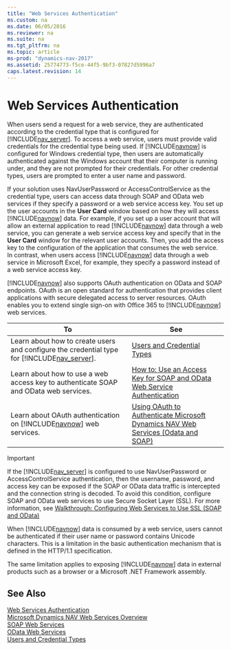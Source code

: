 ```yaml
---
title: "Web Services Authentication"
ms.custom: na
ms.date: 06/05/2016
ms.reviewer: na
ms.suite: na
ms.tgt_pltfrm: na
ms.topic: article
ms-prod: "dynamics-nav-2017"
ms.assetid: 25774773-f5ce-44f5-9bf3-07827d5996a7
caps.latest.revision: 14
---
```

# Web Services Authentication
When users send a request for a web service, they are authenticated according to the credential type that is configured for [!INCLUDE[nav_server](includes/nav_server_md.md)]. To access a web service, users must provide valid credentials for the credential type being used. If [!INCLUDE[navnow](includes/navnow_md.md)] is configured for Windows credential type, then users are automatically authenticated against the Windows account that their computer is running under, and they are not prompted for their credentials. For other credential types, users are prompted to enter a user name and password.  
  
 If your solution uses NavUserPassword or AccessControlService as the credential type, users can access data through SOAP and OData web services if they specify a password or a web service access key. You set up the user accounts in the **User Card** window based on how they will access [!INCLUDE[navnow](includes/navnow_md.md)] data. For example, if you set up a user account that will allow an external application to read [!INCLUDE[navnow](includes/navnow_md.md)] data through a web service, you can generate a web service access key and specify that in the **User Card** window for the relevant user accounts. Then, you add the access key to the configuration of the application that consumes the web service. In contrast, when users access [!INCLUDE[navnow](includes/navnow_md.md)] data through a web service in Microsoft Excel, for example, they specify a password instead of a web service access key.  
  
 [!INCLUDE[navnow](includes/navnow_md.md)] also supports OAuth authentication on OData and SOAP endpoints. OAuth is an open standard for authentication that provides client applications with secure delegated access to server resources. OAuth enables you to extend single sign-on with Office 365 to [!INCLUDE[navnow](includes/navnow_md.md)] web services.  
  
|To|See|  
|--------|---------|  
|Learn about how to create users and configure the credential type for [!INCLUDE[nav_server](includes/nav_server_md.md)].|[Users and Credential Types](Users-and-Credential-Types.md)|  
|Learn about how to use a web access key to authenticate SOAP and OData web services.|[How to: Use an Access Key for SOAP and OData Web Service Authentication](How%20to:%20Use%20an%20Access%20Key%20for%20SOAP%20and%20OData%20Web%20Service%20Authentication.md)|  
|Learn about OAuth authentication on [!INCLUDE[navnow](includes/navnow_md.md)] web services.|[Using OAuth to Authenticate Microsoft Dynamics NAV Web Services \(Odata and SOAP\)](http://go.microsoft.com/fwlink/?LinkID=510894)|  
  
> [!IMPORTANT]  
>  If the [!INCLUDE[nav_server](includes/nav_server_md.md)] is configured to use NavUserPassword or AccessControlService authentication, then the username, password, and access key can be exposed if the SOAP or OData data traffic is intercepted and the connection string is decoded. To avoid this condition, configure SOAP and OData web services to use Secure Socket Layer \(SSL\). For more information, see [Walkthrough: Configuring Web Services to Use SSL \(SOAP and OData\)](Walkthrough:%20Configuring%20Web%20Services%20to%20Use%20SSL%20\(SOAP%20and%20OData\).md)  
  
 When [!INCLUDE[navnow](includes/navnow_md.md)] data is consumed by a web service, users cannot be authenticated if their user name or password contains Unicode characters. This is a limitation in the basic authentication mechanism that is defined in the HTTP/1.1 specification.  
  
 The same limitation applies to exposing [!INCLUDE[navnow](includes/navnow_md.md)] data in external products such as a browser or a Microsoft .NET Framework assembly.  
  
## See Also  
 [Web Services Authentication](Web-Services-Authentication.md)   
 [Microsoft Dynamics NAV Web Services Overview](Microsoft-Dynamics-NAV-Web-Services-Overview.md)   
 [SOAP Web Services](SOAP-Web-Services.md)   
 [OData Web Services](OData-Web-Services.md)   
 [Users and Credential Types](Users-and-Credential-Types.md)